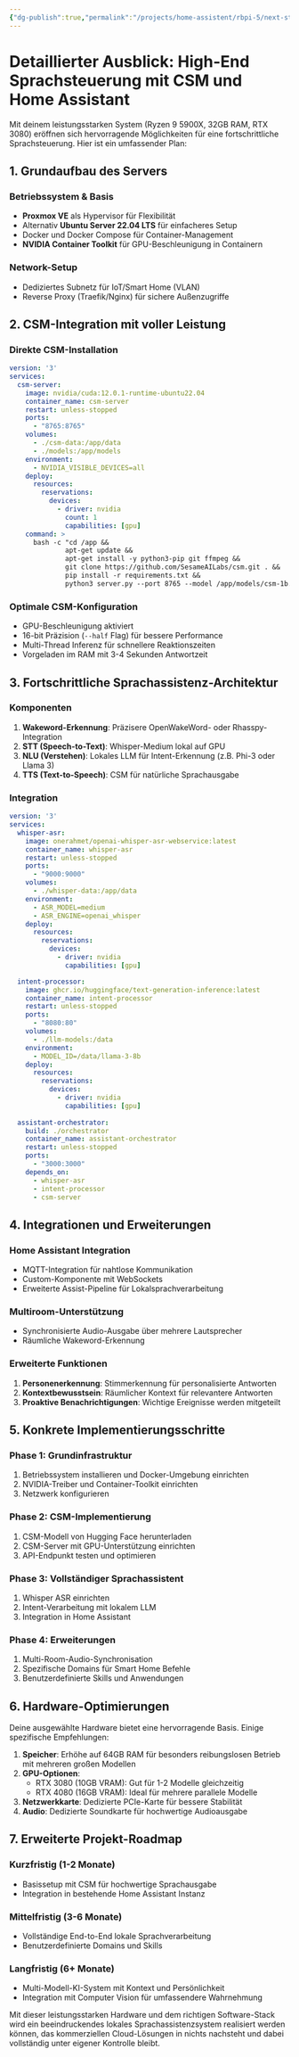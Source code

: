 ```yaml
---
{"dg-publish":true,"permalink":"/projects/home-assistent/rbpi-5/next-steps/"}
---
```


# Detaillierter Ausblick: High-End Sprachsteuerung mit CSM und Home Assistant

Mit deinem leistungsstarken System (Ryzen 9 5900X, 32GB RAM, RTX 3080) eröffnen sich hervorragende Möglichkeiten für eine fortschrittliche Sprachsteuerung. Hier ist ein umfassender Plan:

## 1. Grundaufbau des Servers

### Betriebssystem & Basis

- **Proxmox VE** als Hypervisor für Flexibilität
- Alternativ **Ubuntu Server 22.04 LTS** für einfacheres Setup
- Docker und Docker Compose für Container-Management
- **NVIDIA Container Toolkit** für GPU-Beschleunigung in Containern

### Network-Setup

- Dediziertes Subnetz für IoT/Smart Home (VLAN)
- Reverse Proxy (Traefik/Nginx) für sichere Außenzugriffe

## 2. CSM-Integration mit voller Leistung

### Direkte CSM-Installation

```yaml
version: '3'
services:
  csm-server:
    image: nvidia/cuda:12.0.1-runtime-ubuntu22.04
    container_name: csm-server
    restart: unless-stopped
    ports:
      - "8765:8765"
    volumes:
      - ./csm-data:/app/data
      - ./models:/app/models
    environment:
      - NVIDIA_VISIBLE_DEVICES=all
    deploy:
      resources:
        reservations:
          devices:
            - driver: nvidia
              count: 1
              capabilities: [gpu]
    command: >
      bash -c "cd /app && 
              apt-get update && 
              apt-get install -y python3-pip git ffmpeg &&
              git clone https://github.com/SesameAILabs/csm.git . &&
              pip install -r requirements.txt &&
              python3 server.py --port 8765 --model /app/models/csm-1b.pt"
```

### Optimale CSM-Konfiguration

- GPU-Beschleunigung aktiviert
- 16-bit Präzision (`--half` Flag) für bessere Performance
- Multi-Thread Inferenz für schnellere Reaktionszeiten
- Vorgeladen im RAM mit 3-4 Sekunden Antwortzeit

## 3. Fortschrittliche Sprachassistenz-Architektur

### Komponenten

1. **Wakeword-Erkennung**: Präzisere OpenWakeWord- oder Rhasspy-Integration
2. **STT (Speech-to-Text)**: Whisper-Medium lokal auf GPU
3. **NLU (Verstehen)**: Lokales LLM für Intent-Erkennung (z.B. Phi-3 oder Llama 3)
4. **TTS (Text-to-Speech)**: CSM für natürliche Sprachausgabe

### Integration

```yaml
version: '3'
services:
  whisper-asr:
    image: onerahmet/openai-whisper-asr-webservice:latest
    container_name: whisper-asr
    restart: unless-stopped
    ports:
      - "9000:9000"
    volumes:
      - ./whisper-data:/app/data
    environment:
      - ASR_MODEL=medium
      - ASR_ENGINE=openai_whisper
    deploy:
      resources:
        reservations:
          devices:
            - driver: nvidia
              capabilities: [gpu]

  intent-processor:
    image: ghcr.io/huggingface/text-generation-inference:latest
    container_name: intent-processor
    restart: unless-stopped
    ports:
      - "8080:80"
    volumes:
      - ./llm-models:/data
    environment:
      - MODEL_ID=/data/llama-3-8b
    deploy:
      resources:
        reservations:
          devices:
            - driver: nvidia
              capabilities: [gpu]
              
  assistant-orchestrator:
    build: ./orchestrator
    container_name: assistant-orchestrator
    restart: unless-stopped
    ports:
      - "3000:3000"
    depends_on:
      - whisper-asr
      - intent-processor
      - csm-server
```

## 4. Integrationen und Erweiterungen

### Home Assistant Integration

- MQTT-Integration für nahtlose Kommunikation
- Custom-Komponente mit WebSockets
- Erweiterte Assist-Pipeline für Lokalsprachverarbeitung

### Multiroom-Unterstützung

- Synchronisierte Audio-Ausgabe über mehrere Lautsprecher
- Räumliche Wakeword-Erkennung

### Erweiterte Funktionen

1. **Personenerkennung**: Stimmerkennung für personalisierte Antworten
2. **Kontextbewusstsein**: Räumlicher Kontext für relevantere Antworten
3. **Proaktive Benachrichtigungen**: Wichtige Ereignisse werden mitgeteilt

## 5. Konkrete Implementierungsschritte

### Phase 1: Grundinfrastruktur

1. Betriebssystem installieren und Docker-Umgebung einrichten
2. NVIDIA-Treiber und Container-Toolkit einrichten
3. Netzwerk konfigurieren

### Phase 2: CSM-Implementierung

1. CSM-Modell von Hugging Face herunterladen
2. CSM-Server mit GPU-Unterstützung einrichten
3. API-Endpunkt testen und optimieren

### Phase 3: Vollständiger Sprachassistent

1. Whisper ASR einrichten
2. Intent-Verarbeitung mit lokalem LLM
3. Integration in Home Assistant

### Phase 4: Erweiterungen

1. Multi-Room-Audio-Synchronisation
2. Spezifische Domains für Smart Home Befehle
3. Benutzerdefinierte Skills und Anwendungen

## 6. Hardware-Optimierungen

Deine ausgewählte Hardware bietet eine hervorragende Basis. Einige spezifische Empfehlungen:

1. **Speicher**: Erhöhe auf 64GB RAM für besonders reibungslosen Betrieb mit mehreren großen Modellen
2. **GPU-Optionen**:
    - RTX 3080 (10GB VRAM): Gut für 1-2 Modelle gleichzeitig
    - RTX 4080 (16GB VRAM): Ideal für mehrere parallele Modelle
3. **Netzwerkkarte**: Dedizierte PCIe-Karte für bessere Stabilität
4. **Audio**: Dedizierte Soundkarte für hochwertige Audioausgabe

## 7. Erweiterte Projekt-Roadmap

### Kurzfristig (1-2 Monate)

- Basissetup mit CSM für hochwertige Sprachausgabe
- Integration in bestehende Home Assistant Instanz

### Mittelfristig (3-6 Monate)

- Vollständige End-to-End lokale Sprachverarbeitung
- Benutzerdefinierte Domains und Skills

### Langfristig (6+ Monate)

- Multi-Modell-KI-System mit Kontext und Persönlichkeit
- Integration mit Computer Vision für umfassendere Wahrnehmung

Mit dieser leistungsstarken Hardware und dem richtigen Software-Stack wird ein beeindruckendes lokales Sprachassistenzsystem realisiert werden können, das kommerziellen Cloud-Lösungen in nichts nachsteht und dabei vollständig unter eigener Kontrolle bleibt.
